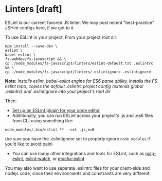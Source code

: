 # Linters [draft]

ESLint is our current favored JS linter. We may post recent "best-practice" JSHint configs here, if we get to it.

To use ESLint in your project:
From your project root dir:
```
npm install --save-dev \
eslint \
babel-eslint \
fs-webdev/fs-javascript && \
cp ./node_modules/fs-javascript/linters/eslint-default.txt .eslintrc && \
cp ./node_modules/fs-javascript/linters/.eslintignore .eslintignore

```
**Note:** *Installs eslint, babel-eslint engine for ES6 parse ability, installs the FS eslint repo, copies the default .eslintrc project config (extends global .eslintrc) and .eslintignore into your project's root dir*

Then:
- [Set up an ESLint plugin for your code editor](http://eslint.org/docs/user-guide/integrations#editors)
- Additionally, you can run ESLint across your project's .js and .es6 files from CLI using something like:
```
node_modules/.bin/eslint ** --ext .js,es6
```
(be sure you have the .eslintignore set to properly ignore `node_modules` if you'd like to avoid pain)
- You can use many other integrations and tools for ESLint, such as [gulp-eslint](https://www.npmjs.com/package/gulp-eslint),  [eslint-watch](https://www.npmjs.com/package/eslint-watch), or
[mocha-eslint](https://www.npmjs.com/package/mocha-eslint)

You may also want to use separate .eslintrc files for your client-side and nodejs code, since their environments and constraints are very different.
